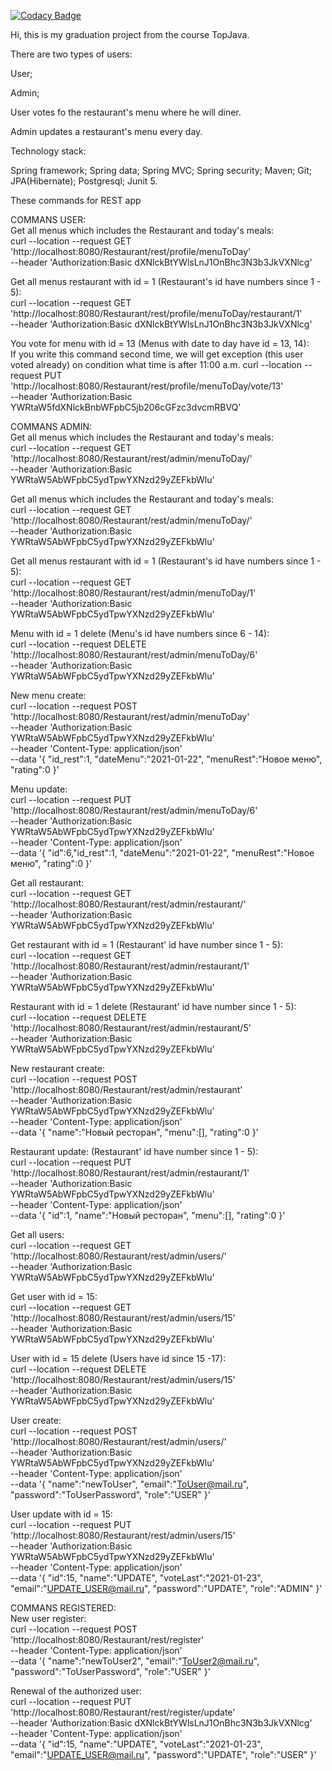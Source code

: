 [![Codacy Badge](https://app.codacy.com/project/badge/Grade/6b374ef8a3674ad8901e23b4a54b4ff3)](https://www.codacy.com/gh/Jenia-tyt/graduation_project_topjava/dashboard?utm_source=github.com&amp;utm_medium=referral&amp;utm_content=Jenia-tyt/graduation_project_topjava&amp;utm_campaign=Badge_Grade)

Hi, this is my graduation project from the course TopJava.

There are two types of users:

User;

Admin;

User votes fo the restaurant's menu where he will diner.

Admin updates a restaurant's menu every day.

Technology stack:

Spring framework;
Spring data;
Spring MVC;
Spring security;
Maven;
Git;
JPA(Hibernate);
Postgresql;
Junit 5.




These commands for  REST app

COMMANS USER: \
Get all menus which includes the Restaurant and today's meals: \
curl --location --request GET 'http://localhost:8080/Restaurant/rest/profile/menuToDay' \
--header 'Authorization:Basic dXNlckBtYWlsLnJ1OnBhc3N3b3JkVXNlcg'

Get all menus restaurant with id = 1 (Restaurant's id  have numbers since 1 - 5): \
curl --location --request GET 'http://localhost:8080/Restaurant/rest/profile/menuToDay/restaurant/1' \
--header 'Authorization:Basic dXNlckBtYWlsLnJ1OnBhc3N3b3JkVXNlcg'

You vote for menu with id = 13 (Menus with date to day have id = 13, 14): \
If you write this command second time, we will get exception (this user voted already) on condition what time is after 11:00 a.m. 
curl --location --request PUT 'http://localhost:8080/Restaurant/rest/profile/menuToDay/vote/13' \
--header 'Authorization:Basic YWRtaW5fdXNlckBnbWFpbC5jb206cGFzc3dvcmRBVQ'

COMMANS ADMIN: \
Get all menus which includes the Restaurant and today's meals: \
curl --location --request GET 'http://localhost:8080/Restaurant/rest/admin/menuToDay/' \
--header 'Authorization:Basic YWRtaW5AbWFpbC5ydTpwYXNzd29yZEFkbWlu'

Get all menus which includes the Restaurant and today's meals: \
curl --location --request GET 'http://localhost:8080/Restaurant/rest/admin/menuToDay/' \
--header 'Authorization:Basic YWRtaW5AbWFpbC5ydTpwYXNzd29yZEFkbWlu'

Get all menus restaurant with id = 1 (Restaurant's id  have numbers since 1 - 5): \
curl --location --request GET 'http://localhost:8080/Restaurant/rest/admin/menuToDay/1' \
--header 'Authorization:Basic YWRtaW5AbWFpbC5ydTpwYXNzd29yZEFkbWlu'

Menu with id = 1 delete (Menu's id  have numbers since 6 - 14): \
curl --location --request DELETE 'http://localhost:8080/Restaurant/rest/admin/menuToDay/6' \
--header 'Authorization:Basic YWRtaW5AbWFpbC5ydTpwYXNzd29yZEFkbWlu'

New menu create: \
curl --location --request POST 'http://localhost:8080/Restaurant/rest/admin/menuToDay' \
--header 'Authorization:Basic YWRtaW5AbWFpbC5ydTpwYXNzd29yZEFkbWlu' \
--header 'Content-Type: application/json' \
--data '{
"id_rest":1,
"dateMenu":"2021-01-22",
"menuRest":"Новое меню",
"rating":0
}'

Menu update: \
curl --location --request PUT 'http://localhost:8080/Restaurant/rest/admin/menuToDay/6' \
--header 'Authorization:Basic YWRtaW5AbWFpbC5ydTpwYXNzd29yZEFkbWlu' \
--header 'Content-Type: application/json' \
--data '{
"id":6,"id_rest":1,
"dateMenu":"2021-01-22",
"menuRest":"Новое меню",
"rating":0
}'

Get all restaurant: \
curl --location --request GET 'http://localhost:8080/Restaurant/rest/admin/restaurant/' \
--header 'Authorization:Basic YWRtaW5AbWFpbC5ydTpwYXNzd29yZEFkbWlu'

Get restaurant with id = 1 (Restaurant' id have number since 1 - 5): \
curl --location --request GET 'http://localhost:8080/Restaurant/rest/admin/restaurant/1' \
--header 'Authorization:Basic YWRtaW5AbWFpbC5ydTpwYXNzd29yZEFkbWlu'

Restaurant with id = 1 delete (Restaurant' id have number since 1 - 5): \
curl --location --request DELETE 'http://localhost:8080/Restaurant/rest/admin/restaurant/5' \
--header 'Authorization:Basic YWRtaW5AbWFpbC5ydTpwYXNzd29yZEFkbWlu'

New restaurant create: \
curl --location --request POST 'http://localhost:8080/Restaurant/rest/admin/restaurant' \
--header 'Authorization:Basic YWRtaW5AbWFpbC5ydTpwYXNzd29yZEFkbWlu' \
--header 'Content-Type: application/json' \
--data '{
"name":"Новый ресторан",
"menu":[],
"rating":0
}'

Restaurant update: (Restaurant' id have number since 1 - 5): \
curl --location --request PUT 'http://localhost:8080/Restaurant/rest/admin/restaurant/1' \
--header 'Authorization:Basic YWRtaW5AbWFpbC5ydTpwYXNzd29yZEFkbWlu' \
--header 'Content-Type: application/json' \
--data '{
"id":1,
"name":"Новый ресторан",
"menu":[],
"rating":0
}'

Get all users: \
curl --location --request GET 'http://localhost:8080/Restaurant/rest/admin/users/' \
--header 'Authorization:Basic YWRtaW5AbWFpbC5ydTpwYXNzd29yZEFkbWlu'

Get user with id = 15: \
curl --location --request GET 'http://localhost:8080/Restaurant/rest/admin/users/15' \
--header 'Authorization:Basic YWRtaW5AbWFpbC5ydTpwYXNzd29yZEFkbWlu'

User with id = 15 delete (Users have id since 15 -17): \
curl --location --request DELETE 'http://localhost:8080/Restaurant/rest/admin/users/15' \
--header 'Authorization:Basic YWRtaW5AbWFpbC5ydTpwYXNzd29yZEFkbWlu'

User create: \
curl --location --request POST 'http://localhost:8080/Restaurant/rest/admin/users/' \
--header 'Authorization:Basic YWRtaW5AbWFpbC5ydTpwYXNzd29yZEFkbWlu' \
--header 'Content-Type: application/json' \
--data '{
"name":"newToUser",
"email":"ToUser@mail.ru",
"password":"ToUserPassword",
"role":"USER"
}'

User update with id = 15: \
curl --location --request PUT 'http://localhost:8080/Restaurant/rest/admin/users/15' \
--header 'Authorization:Basic YWRtaW5AbWFpbC5ydTpwYXNzd29yZEFkbWlu' \
--header 'Content-Type: application/json' \
--data '{
"id":15,
"name":"UPDATE",
"voteLast":"2021-01-23",
"email":"UPDATE_USER@mail.ru",
"password":"UPDATE",
"role":"ADMIN"
}'

COMMANS REGISTERED: \
New user register: \
curl --location --request POST 'http://localhost:8080/Restaurant/rest/register' \
--header 'Content-Type: application/json' \
--data '{
"name":"newToUser2",
"email":"ToUser2@mail.ru",
"password":"ToUserPassword",
"role":"USER"
}'

Renewal of the authorized user: \
curl --location --request PUT 'http://localhost:8080/Restaurant/rest/register/update' \
--header 'Authorization:Basic dXNlckBtYWlsLnJ1OnBhc3N3b3JkVXNlcg' \
--header 'Content-Type: application/json' \
--data '{
"id":15,
"name":"UPDATE",
"voteLast":"2021-01-23",
"email":"UPDATE_USER@mail.ru",
"password":"UPDATE",
"role":"USER"
}'

